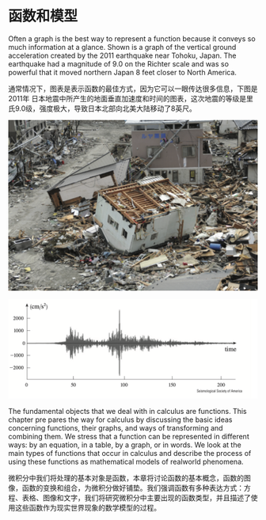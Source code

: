 # 函数和模型

Often a graph is the best way to represent a function because it conveys so much
information at a glance. Shown is a graph of the vertical ground acceleration created by the 2011 earthquake near Tohoku, Japan. The earthquake had a magnitude of 9.0 on the Richter scale and was so powerful that it moved northern Japan 8 feet closer to North America.


通常情况下，图表是表示函数的最佳方式，因为它可以一眼传达很多信息，下图是2011年 日本地震中所产生的地面垂直加速度和时间的图表，这次地震的等级是里氏9.0级，强度极大，导致日本北部向北美大陆移动了8英尺。

![2_1](https://github.com/Kua-Fu/blog-book-images/blob/main/calculus/2/2_1.png?raw=true)

![2_2](https://github.com/Kua-Fu/blog-book-images/blob/main/calculus/2/2_2.png?raw=true)


The fundamental objects that we deal with in calculus are functions. This chapter pre­ pares the way for calculus by discussing the basic ideas concerning functions, their graphs,
and ways of transforming and combining them. We stress that a function can be represented in different ways: by an equation, in a table, by a graph, or in words. We look at the main types of functions that occur in calculus and describe the process of using these functions as mathematical models of real­world phenomena.

微积分中我们将处理的基本对象是函数，本章将讨论函数的基本概念，函数的图像，函数的变换和组合，为微积分做好铺垫。我们强调函数有多种表达方式：方程、表格、图像和文字，我们将研究微积分中主要出现的函数类型，并且描述了使用这些函数作为现实世界现象的数学模型的过程。


